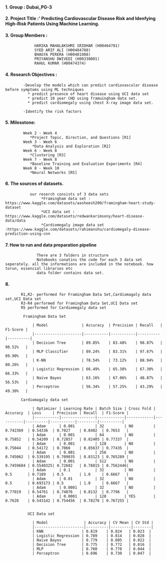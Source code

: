 ####  1. Group : Dubai_PG-3

####  2. Project Title :' Predicting  Cardiovascular  Disease  Risk  and  Idenfying  High-Risk  Patients  Using  Machine  Learning.

####  3. Group Members  :
                 HARIKA MAHALAKSHMI SRIDHAR (H00464781) 
                 SYED ARIF ALI (H00484788) 
                 BHAGYA PERERA (H00481008) 
                 PRIYANSHU DWIVEDI (H00330801) 
                 RAHUL KUMAR (H00474374) 

####   4. Research Objectives :
            -Develop the models which can predict cardiovascular disease before symptoms using ML techniques
              * predict presence of heart disease using UCI data set
              * predict 10 year CHD using framuingham data set.
              * predict cardiomegaly using chest X-ray image data set.

            -Identify the risk factors

####   5. Milesstone:
            Week 2 - Week 4  
               *Project Topic, Direction, and Questions [R1]
            Week 3 - Week 6
                *Data Analysis and Exploration [R2]
            Week 6 - Week 8
               *Clustering [R3]
            Week 7 - Week 8
               *Baseline Training and Evaluation Experiments [R4]
            Week 8 - Week 10
               *Neural Networks [R5]

####    6. The sources of  datasets.
               our reserch consists of 3 data sets
                    *Framingham data set : https://www.kaggle.com/datasets/aasheesh200/framingham-heart-study-dataset
                    *UCI data set : https://www.kaggle.com/datasets/redwankarimsony/heart-disease-data/data
                    *Cardiomegaly image data set :https://www.kaggle.com/datasets/rahimanshu/cardiomegaly-disease-prediction-using-cnn

                    
####     7. How to run and data preparation pipeline
                  There are 3 folders in structure
                  Notebooks conatins the code for each 3 data set seperately. all the informations are included in the notebook. how torun, essencial libraries etc
                  data folder contains data set.

####      8.
           R1,R2- performed for Framingham Data Set,Cardiomagaly data set,UCI Data set
           R3-R4 performed for Framingham Data Set,UCI Data set
           R5 performed for Cardiomegaly data set

            Framingham Data Set
          
                | Model               | Accuracy  | Precision | Recall   | F1-Score |
                |---------------------|-----------|-----------|----------|----------|
                | Decision Tree       | 89.85%    | 83.48%    | 98.87%   | 90.52%   |
                | MLP Classifier      | 89.24%    | 83.31%    | 97.67%   | 89.90%   |
                | K-NN                | 78.54%    | 73.12%    | 88.94%   | 80.26%   |
                | Logistic Regression | 66.49%    | 65.38%    | 67.30%   | 66.33%   |
                | Naïve Bayes         | 63.16%    | 67.06%    | 48.87%   | 56.53%   |
                | Perceptron          | 56.34%    | 57.25%    | 43.29%   | 49.30%   |

           Cardiomagaly data set

                | Optimizer | Learning Rate | Batch Size | Cross Fold | Accuracy  | Loss     | Precision | Recall  | F1-Score |
                |-----------|---------------|------------|------------|-----------|----------|-----------|---------|----------|
                | Adam      | 0.001         | 32         | NO         | 0.742369  | 0.54336  | 0.7027    | 0.8402  | 0.7653   |
                | Adam      | 0.001         | 64         | NO         | 0.75852   | 0.54209  | 0.72857   | 0.82405 | 0.77337  |
                | Adam      | 0.001         | 128        | NO         | 0.75044   | 0.54172  | 0.7066    | 0.85637 | 0.77435  |
                | Adam      | 0.001         | 256        | NO         | 0.745062  | 0.539195 | 0.709035  | 0.83123 | 0.765289 |
                | Adam      | 0.001         | 512        | NO         | 0.7459604 | 0.5540325| 0.72682   | 0.78815 | 0.7562446|
                | Adam      | 0.1           | 32         | NO         | 0.5       | 0.7189   | 0.5       | 1.0     | 0.6667   |
                | Adam      | 0.01          | 32         | NO         | 0.5       | 0.693173 | 0.5       | 1.0     | 0.6667   |
                | Adam      | 0.0001        | 32         | NO         | 0.77019   | 0.54761  | 0.74876   | 0.8132  | 0.7796   |
                | Adam      | 0.0001        | 128        | YES        | 0.7628    | 0.543142 | 0.754456  | 0.78276 | 0.767255 |


              UCI Data set

                | Model                | Accuracy | CV Mean | CV Std |
                |----------------------|----------|---------|--------|
                | KNN                 | 0.819    | 0.824   | 0.023  |
                | Logistic Regression | 0.789    | 0.814   | 0.028  |
                | Naive Bayes         | 0.779    | 0.805   | 0.022  |
                | Decision Tree       | 0.775    | 0.772   | 0.016  |
                | MLP                 | 0.760    | 0.778   | 0.044  |
                | Perceptron          | 0.696    | 0.730   | 0.047  |



                  

               

               
              
              
              
